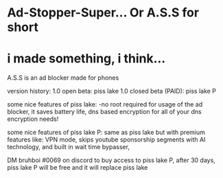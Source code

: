 # Ad-Stopper-Super... Or A.S.S for short

# i made something, i think...

A.S.S is an ad blocker made for phones

version history: 
1.0 open beta: piss lake
1.0 closed beta (PAID): piss lake P


some nice features of piss lake:
-no root required for usage of the ad blocker,
 it saves battery life,
 dns based encryption for all of your dns encryption needs!

some nice features of piss lake P:
same as piss lake but with premium features like:
 VPN mode,
 skips youtube sponsorship segments with AI technology,
 and built in wait time bypasser,
 
 
 DM bruhboi #0069 on discord to buy access to piss lake P, after 30 days, piss lake P will be free and it will replace piss lake
